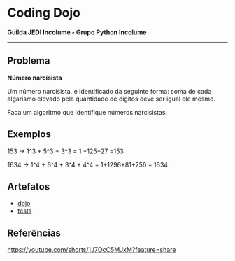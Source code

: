 # Coding Dojo

**Guilda JEDI Incolume - Grupo Python Incolume**

---

## Problema

**Número narcisista**

Um número narcisista, é identificado da seguinte forma: soma de cada algarismo elevado pela quantidade de dígitos deve ser igual ele mesmo.

Faca um algoritmo que identifique números narcisistas.

## Exemplos

153 -> 1^3 + 5^3 + 3^3 = 1 +125+27 =153

1634 -> 1^4 + 6^4 + 3^4 + 4^4 = 1+1296+81+256 = 1634


## Artefatos

- [dojo](./__init__.py)
- [tests](./test_20240510.py)


## Referências

https://youtube.com/shorts/1J7OcC5MJxM?feature=share
